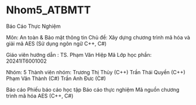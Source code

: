 # Nhom5_ATBMTT
Báo Cáo Thực Nghiệm

Môn: An toàn & Bảo mật thông tin
Chủ đề: Xây dựng chương trình mã hóa và giải mã AES (Sử dụng ngôn ngữ C++, C#)

Giáo viên hướng dẫn : TS. Phạm Văn Hiệp
Mã Lớp học phần: 20241IT6001002

Nhóm: 5
Thành viên nhóm:
Trương Thị Thủy (C++)
Trần Thái Quyền (C++)
Phạm Văn Thành (C#)
Trần Anh Đưc (C#)

Báo cáo
Phiếu báo cáo học tập
Báo cáo thực nghiệm
Mã nguồn chương trình mã hóa AES (C++, C#)
